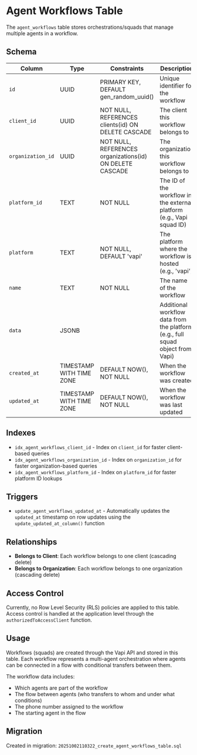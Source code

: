# Agent Workflows Table

The `agent_workflows` table stores orchestrations/squads that manage multiple agents in a workflow.

## Schema

| Column | Type | Constraints | Description |
|--------|------|-------------|-------------|
| `id` | UUID | PRIMARY KEY, DEFAULT gen_random_uuid() | Unique identifier for the workflow |
| `client_id` | UUID | NOT NULL, REFERENCES clients(id) ON DELETE CASCADE | The client this workflow belongs to |
| `organization_id` | UUID | NOT NULL, REFERENCES organizations(id) ON DELETE CASCADE | The organization this workflow belongs to |
| `platform_id` | TEXT | NOT NULL | The ID of the workflow in the external platform (e.g., Vapi squad ID) |
| `platform` | TEXT | NOT NULL, DEFAULT 'vapi' | The platform where the workflow is hosted (e.g., 'vapi') |
| `name` | TEXT | NOT NULL | The name of the workflow |
| `data` | JSONB | | Additional workflow data from the platform (e.g., full squad object from Vapi) |
| `created_at` | TIMESTAMP WITH TIME ZONE | DEFAULT NOW(), NOT NULL | When the workflow was created |
| `updated_at` | TIMESTAMP WITH TIME ZONE | DEFAULT NOW(), NOT NULL | When the workflow was last updated |

## Indexes

- `idx_agent_workflows_client_id` - Index on `client_id` for faster client-based queries
- `idx_agent_workflows_organization_id` - Index on `organization_id` for faster organization-based queries
- `idx_agent_workflows_platform_id` - Index on `platform_id` for faster platform ID lookups

## Triggers

- `update_agent_workflows_updated_at` - Automatically updates the `updated_at` timestamp on row updates using the `update_updated_at_column()` function

## Relationships

- **Belongs to Client**: Each workflow belongs to one client (cascading delete)
- **Belongs to Organization**: Each workflow belongs to one organization (cascading delete)

## Access Control

Currently, no Row Level Security (RLS) policies are applied to this table. Access control is handled at the application level through the `authorizedToAccessClient` function.

## Usage

Workflows (squads) are created through the Vapi API and stored in this table. Each workflow represents a multi-agent orchestration where agents can be connected in a flow with conditional transfers between them.

The workflow data includes:
- Which agents are part of the workflow
- The flow between agents (who transfers to whom and under what conditions)
- The phone number assigned to the workflow
- The starting agent in the flow

## Migration

Created in migration: `20251002110322_create_agent_workflows_table.sql`

